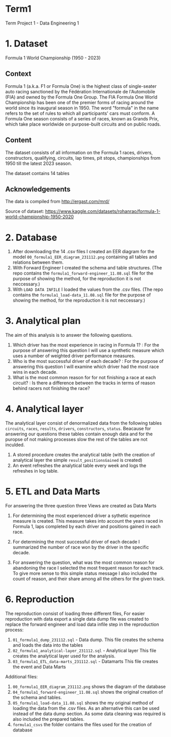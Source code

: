 # Term1
 Term Project 1 - Data Engineering 1

# 1. Dataset
 Formula 1 World Championship (1950 - 2023)
## Context
 Formula 1 (a.k.a. F1 or Formula One) is the highest class of single-seater auto racing sanctioned by the Fédération Internationale de l'Automobile (FIA) and owned   by the Formula One Group. The FIA Formula One World Championship has been one of the premier forms of racing around the world since its inaugural season in 1950.    The word "formula" in the name refers to the set of rules to which all participants' cars must conform. A Formula One season consists of a series of races, known as Grands Prix, which take place worldwide on purpose-built circuits and on public roads.

## Content
 The dataset consists of all information on the Formula 1 races, drivers, constructors, qualifying, circuits, lap times, pit stops, championships from 1950 till the latest 2023 season.

The dataset contains 14 tables

## Acknowledgements
 The data is compiled from http://ergast.com/mrd/
 
 Source of dataset: https://www.kaggle.com/datasets/rohanrao/formula-1-world-championship-1950-2020

# 2. Database
 1. After downloading the 14 .csv files I created an EER diagram for the model `00_formula1_EER_diagram_231112.png` containing all tables and relations between them.
 2. With Forward Engineer I created the schema and table structures. (The repo contains the `formula1_forward-engineer_11.08.sql` file for the purpose of showing the method, for the reproduction it is not neccessary.)
 3. With `LOAD DATA INFILE` I loaded the values from the .csv files. (The repo contains the `formula1_load-data_11.08.sql` file for the purpose of showing the method, for the reproduction it is not neccessary.)

# 3. Analytical plan
The aim of this analysis is to answer the following questions.
1. Which driver has the most experience in racing in Formula 1? :
 For the purpose of answering this question I will use a synthetic measure which uses a number of weighted driver performance measures.
2. Who is the most successful driver of each decade? :
 For the purpose of answering this question I will examine which driver had the most race wins in each decade.
3. What is the most common reason for for not finishing a race at each circuit? :
 Is there a difference between the tracks in terms of reason behind racers not finishing the race?
 
# 4. Analytical layer
The analytical layer consist of denormalized data from the following tables `circuits`, `races`, `results`, `drivers`, `constructors`, `status`. Beacause for answering our questions these tables contain enough data and for the puropse of not making processes slow the rest of the tables are not inculded.
1. A stored procedure creates the analytical table (with the creation of analytical layer the simple `result_positionsGained` is created)
2. An event refreshes the analytical table every week and logs the refreshes in log table.

# 5. ETL and Data Marts
For answering the three question three Views are created as Data Marts

1. For determining the most experienced driver a sythetic experince measure is created. This measure takes into account the years raced in Formula 1, laps completed by each driver and positions gained in each race.

2. For determining the most successful driver of each decade I summarized the number of race won by the driver in the specific decade.

3. For answering the question, what was the most common reason for abandoning the race I selected the most frequent reason for each track. To give more sense to this simple status message I also included the count of reason, and their share among all the others for the given track.

# 6. Reproduction
 The reproduction consist of loading three different files, For easier reproduction with data export a single data dump file was created to replace the forward engineer and load data infile step in the reproduction process:
1. `01_formula1_dump_231112.sql` - Data dump.
 This file creates the schema and loads the data into the tables
2. `02_formula1_analytical-layer_231112.sql` - Analytical layer
 This file creates the analytical layer used for the analysis.
3. `03_formula1_ETL_data-marts_231112.sql` - Datamarts
 This file creates the event and Data Marts

Additional files:
1. `00_formula1_EER_diagram_231112.png` shows the diagram of the database
2. `04_formula1_forward-engineer_11.08.sql` shows the original creation of the schema and tables. 
3. `05_formula1_load-data_11.08.sql` shows the my original method of loading the data from the .csv files. As an alternative this can be used instead of the data dump section. As some data cleaning was required is also included the prepared tables.
4. `formula1_csvs` the folder contains the files used for the creation of database
     
 
